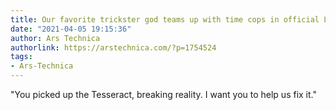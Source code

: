 ```yaml
---
title: Our favorite trickster god teams up with time cops in official Loki trailer
date: "2021-04-05 19:15:36"
author: Ars Technica
authorlink: https://arstechnica.com/?p=1754524
tags:
- Ars-Technica
---
```

"You picked up the Tesseract, breaking reality. I want you to help us fix it."